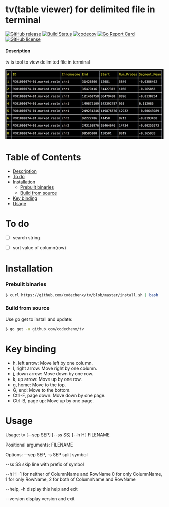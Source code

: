 # tv(table viewer) for delimited file in terminal
[![GitHub release](https://img.shields.io/github/release/codechenx/tv.svg)](http://GitHub.com/codechenx/tv/releases)
[![Build Status](https://travis-ci.org/codechenx/tv.svg?branch=master)](https://travis-ci.org/codechenx/tv)
[![codecov](https://codecov.io/gh/codechenx/tv/branch/master/graph/badge.svg)](https://codecov.io/gh/codechenx/tv)
[![Go Report Card](https://goreportcard.com/badge/github.com/codechenx/tv)](https://goreportcard.com/report/github.com/codechenx/tv)
[![GitHub license](https://img.shields.io/github/license/codechenx/tv.svg)](https://github.com/codechenx/tv/blob/master/LICENSE)

#### Description

 tv is tool to view delimited file in terminal
 
 ![Screenshot](screenshots/example.png)


# Table of Contents
- [Description](#description)
- [To do](#to-do)
- [Installation](#installation)
  - [Prebuilt binaries](#prebuilt-binaries)
  - [Build from source](#build-from-source)
- [Key binding](#key-binding)
- [Usage](#usage)
 
# To do

- [ ] search string
- [ ] sort value of column(row)


# Installation

### Prebuilt binaries
```bash
$ curl https://github.com/codechenx/tv/blob/master/install.sh | bash
```

### Build from source
 Use go get to install and update:
```bash
$ go get -u github.com/codechenx/tv
```
# Key binding

- h, left arrow: Move left by one column.
- l, right arrow: Move right by one column.
- j, down arrow: Move down by one row.
- k, up arrow: Move up by one row.
- g, home: Move to the top.
- G, end: Move to the bottom.
- Ctrl-F, page down: Move down by one page.
- Ctrl-B, page up: Move up by one page.

# Usage

Usage: tv [--sep SEP] [--ss SS] [--h H] FILENAME

Positional arguments:
  FILENAME

Options:
  --sep SEP, -s SEP      split symbol
  
  --ss SS                 skip line with prefix of symbol
  
  --h H                   -1 for neither of ColumnName and RowName 0 for only ColumnName, 1 for only RowName, 2 for both of ColumnName and RowName
 
  --help, -h             display this help and exit
  
  --version              display version and exit
